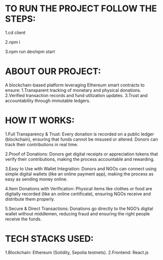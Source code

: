 # TO RUN THE PROJECT FOLLOW THE STEPS:

1.cd client

2.npm i

3.npm run dev/npm start

# ABOUT OUR PROJECT:

A blockchain-based platform leveraging Ethereum smart contracts to ensure: 1.Transparent tracking of monetary and physical donations. 2.Verified transaction records and fund utilization updates. 3.Trust and accountability through immutable ledgers.

# HOW IT WORKS:

1.Full Transparency & Trust: Every donation is recorded on a public ledger (blockchain), ensuring that funds cannot be misused or altered. Donors can track their contributions in real time.

2.Proof of Donations: Donors get digital receipts or appreciation tokens that verify their contributions, making the process accountable and rewarding.

3.Easy to Use with Wallet Integration: Donors and NGOs can connect using simple digital wallets (like an online payment app), making the process as easy as sending money online.

4.Item Donations with Verification: Physical items like clothes or food are digitally recorded (like an online certificate), ensuring NGOs receive and distribute them properly.

5.Secure & Direct Transactions: Donations go directly to the NGO’s digital wallet without middlemen, reducing fraud and ensuring the right people receive the funds.

# TECH STACKS USED:

1.Blockchain: Ethereum (Solidity, Sepolia testnets). 2.Frontend: React.js 
